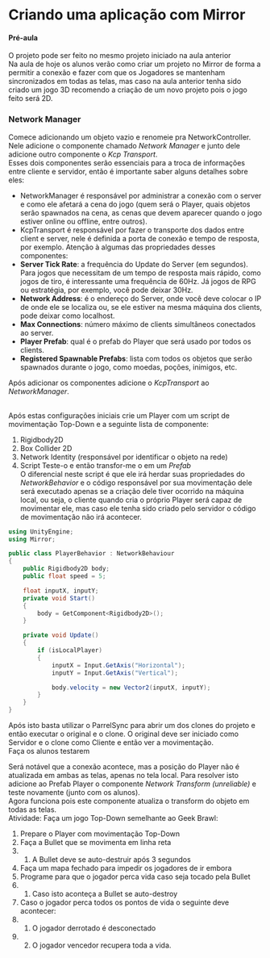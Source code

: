 # Criando uma aplicação com Mirror

#### Pré-aula
O projeto pode ser feito no mesmo projeto iniciado na aula anterior <br>
Na aula de hoje os alunos verão como criar um projeto no Mirror de forma a permitir a conexão e fazer com que os Jogadores se mantenham sincronizados em todas as telas, mas caso na aula anterior tenha sido criado um jogo 3D recomendo a criação de um novo projeto pois o jogo feito será 2D.

### Network Manager
Comece adicionando um objeto vazio e renomeie pra NetworkController. Nele adicione o componente chamado *Network Manager* e junto dele adicione outro componente o *Kcp Transport*.<br>
Esses dois componentes serão essenciais para a troca de informações entre cliente e servidor, então é importante saber alguns detalhes sobre eles: 
* NetworkManager é responsável por administrar a conexão com o server e como ele afetará a cena do jogo (quem será o Player, quais objetos serão spawnados na cena, as cenas que devem aparecer quando o jogo estiver online ou offline, entre outros).
* KcpTransport é responsável por fazer o transporte dos dados entre client e server, nele é definida a porta de conexão e tempo de resposta, por exemplo.
Atenção à algumas das propriedades desses componentes:
* **Server Tick Rate**: a frequência do Update do Server (em segundos). Para jogos que necessitam de um tempo de resposta mais rápido, como jogos de tiro, é interessante uma frequência de 60Hz. Já jogos de RPG ou estratégia, por exemplo, você pode deixar 30Hz.
* **Network Address**: é o endereço do Server, onde você deve colocar o IP de onde ele se localiza ou, se ele estiver na mesma máquina dos clients, pode deixar como localhost.
* **Max Connections**: número máximo de clients simultâneos conectados ao server.
* **Player Prefab**: qual é o prefab do Player que será usado por todos os clients.
* **Registered Spawnable Prefabs**: lista com todos os objetos que serão spawnados durante o jogo, como moedas, poções, inimigos, etc.

Após adicionar os componentes adicione o *KcpTransport* ao *NetworkManager*.<br><br>

Após estas configurações iniciais crie um Player com um script de movimentação Top-Down e a seguinte lista de componente:
1. Rigidbody2D
2. Box Collider 2D
3. Network Identity (responsável por identificar o objeto na rede)
4. Script
Teste-o e então transfor-me o em um *Prefab*<br>
O diferencial neste script é que ele irá herdar suas propriedades do *NetworkBehavior* e o código responsável por sua movimentação dele será executado apenas se a criação dele tiver ocorrido na máquina local, ou seja, o cliente quando cria o próprio Player será capaz de movimentar ele, mas caso ele tenha sido criado pelo servidor o código de movimentação não irá acontecer.
```cs
using UnityEngine;
using Mirror;

public class PlayerBehavior : NetworkBehaviour
{
    public Rigidbody2D body;
    public float speed = 5;

    float inputX, inputY;
    private void Start()
    {
        body = GetComponent<Rigidbody2D>();
    }

    private void Update()
    {
        if (isLocalPlayer)
        {
            inputX = Input.GetAxis("Horizontal");
            inputY = Input.GetAxis("Vertical");

            body.velocity = new Vector2(inputX, inputY);
        }
    }
}
```

Após isto basta utilizar o ParrelSync para abrir um dos clones do projeto e então executar o original e o clone. O original deve ser iniciado como Servidor e o clone como Cliente e então ver a movimentação.<br>
Faça os alunos testarem<br>

Será notável que a conexão acontece, mas a posição do Player não é atualizada em ambas as telas, apenas no tela local. Para resolver isto adicione ao Prefab Player o componente *Network Transform (unreliable)* e teste novamente (junto com os alunos).<br>
Agora funciona pois este componente atualiza o transform do objeto em todas as telas.<br>
Atividade:
Faça um jogo Top-Down semelhante ao Geek Brawl:
1. Prepare o Player com movimentação Top-Down
2. Faça a Bullet que se movimenta em linha reta
2. 1. A Bullet deve se auto-destruir após 3 segundos
3. Faça um mapa fechado para impedir os jogadores de ir embora
4. Programe para que o jogador perca vida caso seja tocado pela Bullet
4. 1. Caso isto aconteça a Bullet se auto-destroy
5. Caso o jogador perca todos os pontos de vida o seguinte deve acontecer:
5. 1. O jogador derrotado é desconectado
5. 2. O jogador vencedor recupera toda a vida.
